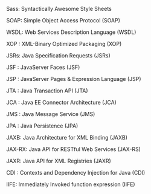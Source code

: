 

Sass: Syntactically Awesome Style Sheets

SOAP: Simple Object Access Protocol (SOAP)

WSDL: Web Services Description Language (WSDL)

XOP : XML-Binary Optimized Packaging (XOP)

JSRs: Java Specification Requests (JSRs)

JSF : JavaServer Faces (JSF)

JSP : JavaServer Pages & Expression Language (JSP)

JTA : Java Transaction API (JTA)

JCA : Java EE Connector Architecture (JCA)

JMS : Java Message Service (JMS)

JPA : Java Persistence (JPA)

JAXB: Java Architecture for XML Binding (JAXB)

JAX-RX: Java API for RESTful Web Services (JAX-RS)

JAXR: Java API for XML Registries (JAXR)

CDI : Contexts and Dependency 
Injection for Java (CDI)

IIFE: Immediately Invoked function expression (IIFE)


